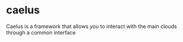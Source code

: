 # caelus
Caelus is a framework that allows you to interact with the main clouds through a common interface
